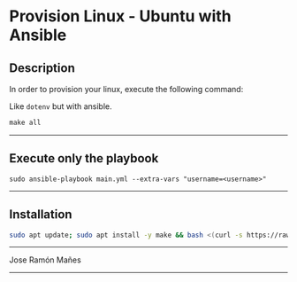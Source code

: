 # Provision Linux - Ubuntu with Ansible

## Description
In order to provision your linux, execute the following command:

Like `dotenv` but with ansible.


```Makefile
make all
```

---

## Execute only the playbook
```ansible-playbook
sudo ansible-playbook main.yml --extra-vars "username=<username>"
```

---

## Installation
```bash
sudo apt update; sudo apt install -y make && bash <(curl -s https://raw.githubusercontent.com/jrmanes/provision-linux/master/start.sh)
```

---
Jose Ramón Mañes

---
